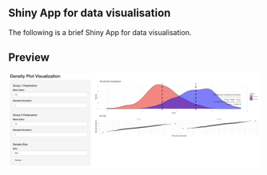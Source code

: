 ## Shiny App for data visualisation

The following is a brief Shiny App for data visualisation.

## Preview  

![Alt text](image.jpg)
